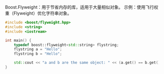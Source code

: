 Boost.Flyweight：用于节省内存的库，适用于大量相似对象。
示例：使用飞行权重（Flyweight）优化字符串对象。

```cpp
#include <boost/flyweight.hpp>
#include <string>
#include <iostream>

int main() {
    typedef boost::flyweight<std::string> flystring;
    flystring a = "Hello";
    flystring b = "Hello";

    std::cout << "a and b are the same object: " << (a.get() == b.get()) << std::endl;
}
```
